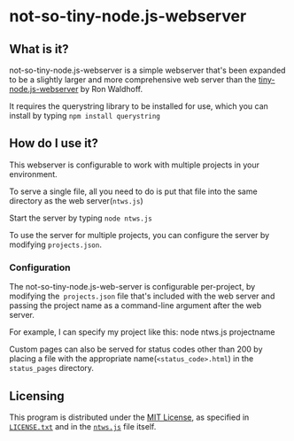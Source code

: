 # not-so-tiny-node.js-webserver

## What is it?

not-so-tiny-node.js-webserver is a simple webserver that's been expanded to be a slightly larger and more comprehensive web server than the [tiny-node.js-webserver](https://github.com/rodw/tiny-node.js-webserver) by Ron Waldhoff.

It requires the querystring library to be installed for use, which you can install by typing `npm install querystring`

## How do I use it?

This webserver is configurable to work with multiple projects in your environment.

To serve a single file, all you need to do is put that file into the same directory as the web server(`ntws.js`)

Start the server by typing `node ntws.js`

To use the server for multiple projects, you can configure the server by modifying `projects.json`.

### Configuration

The not-so-tiny-node.js-web-server is configurable per-project, by modifying the` projects.json` file that's included with the web server and passing the project name as a command-line argument after the web server.

For example, I can specify my project like this:
    node ntws.js projectname

Custom pages can also be served for status codes other than 200 by placing a file with the appropriate name(`<status_code>.html`) in the `status_pages` directory.

## Licensing

This program is distributed under the [MIT License](http://www.opensource.org/licenses/mit-license.php), as specified in [`LICENSE.txt`](https://raw.github.com/abejfehr/not-so-tiny-node.js-webserver/master/LICENSE.txt) and in the [`ntws.js`](https://raw.github.com/abejfehr/not-so-tiny-node.js-webserver/master/ntws.js) file itself.
